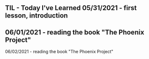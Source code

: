 TIL - Today I've Learned
05/31/2021 - first lesson, introduction
-----
06/01/2021 - reading the book "The Phoenix Project"
-----
06/02/2021 - reading the book "The Phoenix Project"
